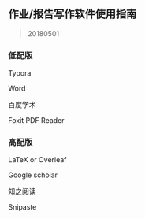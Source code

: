 ## 作业/报告写作软件使用指南

> 20180501

### 低配版

Typora

Word

百度学术

Foxit PDF Reader

### 高配版

LaTeX or Overleaf

Google scholar

知之阅读

Snipaste